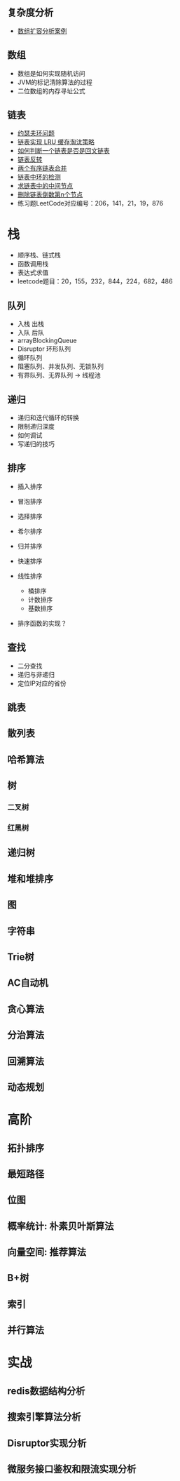 ## 复杂度分析
- [数组扩容分析案例](src/main/java/geektime/ComplexityAnalysis.java)
## 数组
- 数组是如何实现随机访问
- JVM的标记清除算法的过程
- 二位数组的内存寻址公式
## 链表
- [约瑟夫环问题](/md/【链表】约瑟夫环.md)
- [链表实现 LRU 缓存淘汰策略](/md/LRU缓存的实现.md) 
- [如何判断一个链表是否是回文链表](/md/【链表】回文链表.md) 
- [链表反转](/md/【链表】链表反转.md) 
- [两个有序链表合并](/md/【链表】合并2个有序链表.md)
- [链表中环的检测](/md/【链表】链表中环的检测.md)
- [求链表中的中间节点](/md/【链表】求链表中的中间节点.md)
- [删除链表倒数第n个节点](/md/【链表】删除链表倒数第n个节点.md)
- 练习题LeetCode对应编号：206，141，21，19，876
# 栈
- 顺序栈、链式栈
- 函数调用栈
- 表达式求值
- leetcode题目：20，155，232，844，224，682，486

## 队列
- 入栈 出栈
- 入队 后队
- arrayBlockingQueue
- Disruptor 环形队列
- 循环队列
- 阻塞队列、并发队列、无锁队列
- 有界队列、无界队列 -> 线程池

## 递归
- 递归和迭代循环的转换
- 限制递归深度
- 如何调试
- 写递归的技巧
## 排序
 - 插入排序
 - 冒泡排序
 - 选择排序
 - 希尔排序
 - 归并排序
 - 快速排序
 - 线性排序
    - 桶排序
    - 计数排序
    - 基数排序   

- 排序函数的实现？

## 查找
- 二分查找
- 递归与非递归
- 定位IP对应的省份

## 跳表

## 散列表

## 哈希算法

## 树
### 二叉树
### 红黑树
## 递归树
## 堆和堆排序

## 图

## 字符串

## Trie树

## AC自动机

## 贪心算法


## 分治算法

## 回溯算法

## 动态规划

# 高阶

## 拓扑排序

## 最短路径

## 位图

## 概率统计: 朴素贝叶斯算法

## 向量空间: 推荐算法

## B+树

## 索引

## 并行算法

# 实战

## redis数据结构分析
## 搜索引擎算法分析
## Disruptor实现分析
## 微服务接口鉴权和限流实现分析